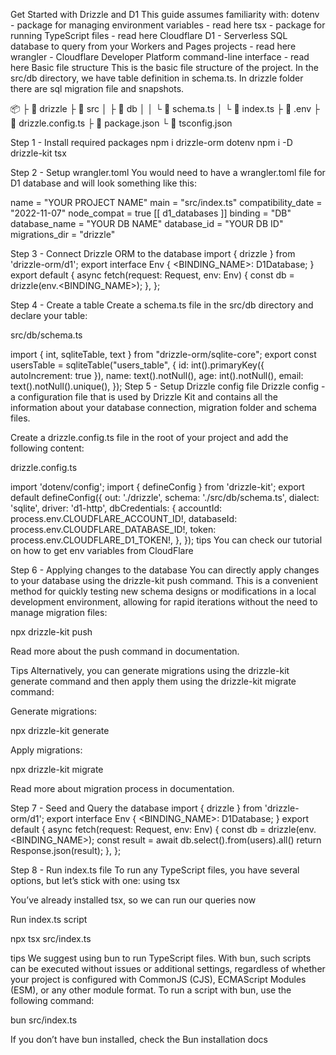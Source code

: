 Get Started with Drizzle and D1
This guide assumes familiarity with:
dotenv - package for managing environment variables - read here
tsx - package for running TypeScript files - read here
Cloudflare D1 - Serverless SQL database to query from your Workers and Pages projects - read here
wrangler - Cloudflare Developer Platform command-line interface - read here
Basic file structure
This is the basic file structure of the project. In the src/db directory, we have table definition in schema.ts. In drizzle folder there are sql migration file and snapshots.

📦 <project root>
 ├ 📂 drizzle
 ├ 📂 src
 │   ├ 📂 db
 │   │  └ 📜 schema.ts
 │   └ 📜 index.ts
 ├ 📜 .env
 ├ 📜 drizzle.config.ts
 ├ 📜 package.json
 └ 📜 tsconfig.json

Step 1 - Install required packages
npm i drizzle-orm  dotenv
npm i -D drizzle-kit tsx

Step 2 - Setup wrangler.toml
You would need to have a wrangler.toml file for D1 database and will look something like this:

name = "YOUR PROJECT NAME"
main = "src/index.ts"
compatibility_date = "2022-11-07"
node_compat = true
[[ d1_databases ]]
binding = "DB"
database_name = "YOUR DB NAME"
database_id = "YOUR DB ID"
migrations_dir = "drizzle"

Step 3 - Connect Drizzle ORM to the database
import { drizzle } from 'drizzle-orm/d1';
export interface Env {
  <BINDING_NAME>: D1Database;
}
export default {
  async fetch(request: Request, env: Env) {
    const db = drizzle(env.<BINDING_NAME>);
  },
};

Step 4 - Create a table
Create a schema.ts file in the src/db directory and declare your table:

src/db/schema.ts

import { int, sqliteTable, text } from "drizzle-orm/sqlite-core";
export const usersTable = sqliteTable("users_table", {
  id: int().primaryKey({ autoIncrement: true }),
  name: text().notNull(),
  age: int().notNull(),
  email: text().notNull().unique(),
});
Step 5 - Setup Drizzle config file
Drizzle config - a configuration file that is used by Drizzle Kit and contains all the information about your database connection, migration folder and schema files.

Create a drizzle.config.ts file in the root of your project and add the following content:

drizzle.config.ts

import 'dotenv/config';
import { defineConfig } from 'drizzle-kit';
export default defineConfig({
  out: './drizzle',
  schema: './src/db/schema.ts',
  dialect: 'sqlite',
  driver: 'd1-http',
  dbCredentials: {
    accountId: process.env.CLOUDFLARE_ACCOUNT_ID!,
    databaseId: process.env.CLOUDFLARE_DATABASE_ID!,
    token: process.env.CLOUDFLARE_D1_TOKEN!,
  },
});
tips
You can check our tutorial on how to get env variables from CloudFlare

Step 6 - Applying changes to the database
You can directly apply changes to your database using the drizzle-kit push command. This is a convenient method for quickly testing new schema designs or modifications in a local development environment, allowing for rapid iterations without the need to manage migration files:

npx drizzle-kit push

Read more about the push command in documentation.

Tips
Alternatively, you can generate migrations using the drizzle-kit generate command and then apply them using the drizzle-kit migrate command:

Generate migrations:

npx drizzle-kit generate

Apply migrations:

npx drizzle-kit migrate

Read more about migration process in documentation.

Step 7 - Seed and Query the database
import { drizzle } from 'drizzle-orm/d1';
export interface Env {
  <BINDING_NAME>: D1Database;
}
export default {
  async fetch(request: Request, env: Env) {
    const db = drizzle(env.<BINDING_NAME>);
    const result = await db.select().from(users).all()
    return Response.json(result);
  },
};

Step 8 - Run index.ts file
To run any TypeScript files, you have several options, but let’s stick with one: using tsx

You’ve already installed tsx, so we can run our queries now

Run index.ts script

npx tsx src/index.ts

tips
We suggest using bun to run TypeScript files. With bun, such scripts can be executed without issues or additional settings, regardless of whether your project is configured with CommonJS (CJS), ECMAScript Modules (ESM), or any other module format. To run a script with bun, use the following command:

bun src/index.ts

If you don’t have bun installed, check the Bun installation docs